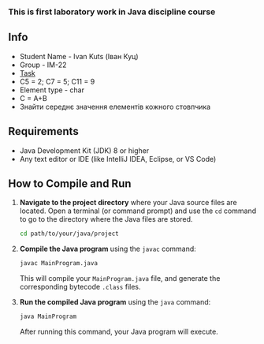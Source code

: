 ### This is first laboratory work in Java discipline course


## Info

- Student Name - Ivan Kuts (Іван Куц)
- Group - IM-22
- [Task](https://docs.google.com/document/d/142bHTKHvZCyG4WhowSjvenW-JGprnjcrNW4iujb-crc/edit)
- C5 = 2; C7 = 5; C11 = 9
- Element type - char
- C = A+B
- Знайти середнє значення елементів кожного стовпчика


## Requirements

- Java Development Kit (JDK) 8 or higher
- Any text editor or IDE (like IntelliJ IDEA, Eclipse, or VS Code)

## How to Compile and Run

1. **Navigate to the project directory** where your Java source files are located. Open a terminal (or command prompt) and use the `cd` command to go to the directory where the Java files are stored.

    ```bash
    cd path/to/your/java/project
    ```

2. **Compile the Java program** using the `javac` command:

    ```bash
    javac MainProgram.java
    ```

    This will compile your `MainProgram.java` file, and generate the corresponding bytecode `.class` files.

3. **Run the compiled Java program** using the `java` command:

    ```bash
    java MainProgram
    ```

    After running this command, your Java program will execute.
